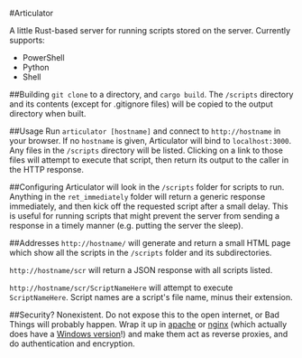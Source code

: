 #Articulator

A little Rust-based server for running scripts stored on the server.
Currently supports:
 * PowerShell
 * Python
 * Shell

##Building
`git clone` to a directory, and `cargo build`. The `/scripts` directory and its contents (except for .gitignore files) will be copied to the output directory when built.

##Usage
Run `articulator [hostname]` and connect to `http://hostname` in your browser. If no `hostname` is given, Articulator will bind to `localhost:3000`. Any files in the `/scripts` directory will be listed. Clicking on a link to those files will attempt to execute that script, then return its output to the caller in the HTTP response.  

##Configuring
Articulator will look in the `/scripts` folder for scripts to run. Anything in the `ret_immediately` folder will return a generic response immediately, and then kick off the requested script after a small delay. This is useful for running scripts that might prevent the server from sending a response in a timely manner (e.g. putting the server the sleep).

##Addresses
`http://hostname/` will generate and return a small HTML page which show all the scripts in the `/scripts` folder and its subdirectories.

`http://hostname/scr` will return a JSON response with all scripts listed.

`http://hostname/scr/ScriptNameHere` will attempt to execute `ScriptNameHere`. Script names are a script's file name, minus their extension.

##Security?
Nonexistent. Do not expose this to the open internet, or Bad Things will probably happen. Wrap it up in [apache](https://httpd.apache.org/) or [nginx](https://www.nginx.com/) (which actually does have a [Windows version](http://nginx.org/en/docs/windows.html)!) and make them act as reverse proxies, and do authentication and encryption.